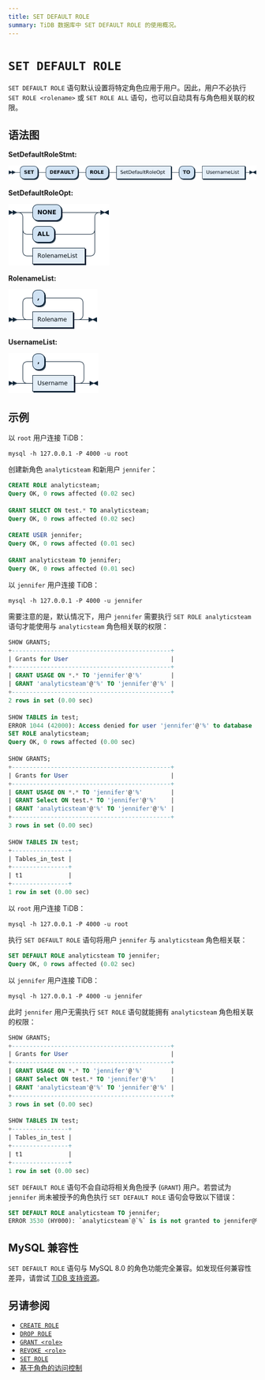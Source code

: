```yaml
---
title: SET DEFAULT ROLE
summary: TiDB 数据库中 SET DEFAULT ROLE 的使用概况。
---
```


# `SET DEFAULT ROLE`

`SET DEFAULT ROLE` 语句默认设置将特定角色应用于用户。因此，用户不必执行 `SET ROLE <rolename>` 或 `SET ROLE ALL` 语句，也可以自动具有与角色相关联的权限。

## 语法图

**SetDefaultRoleStmt:**

![SetDefaultRoleStmt](/media/sqlgram/SetDefaultRoleStmt.png)

**SetDefaultRoleOpt:**

![SetDefaultRoleOpt](/media/sqlgram/SetDefaultRoleOpt.png)

**RolenameList:**

![RolenameList](/media/sqlgram/RolenameList.png)

**UsernameList:**

![UsernameList](/media/sqlgram/UsernameList.png)

## 示例

以 `root` 用户连接 TiDB：

```shell
mysql -h 127.0.0.1 -P 4000 -u root
```

创建新角色 `analyticsteam` 和新用户 `jennifer`：

```sql
CREATE ROLE analyticsteam;
Query OK, 0 rows affected (0.02 sec)

GRANT SELECT ON test.* TO analyticsteam;
Query OK, 0 rows affected (0.02 sec)

CREATE USER jennifer;
Query OK, 0 rows affected (0.01 sec)

GRANT analyticsteam TO jennifer;
Query OK, 0 rows affected (0.01 sec)
```

以 `jennifer` 用户连接 TiDB：

```shell
mysql -h 127.0.0.1 -P 4000 -u jennifer
```

需要注意的是，默认情况下，用户 `jennifer` 需要执行 `SET ROLE analyticsteam` 语句才能使用与 `analyticsteam` 角色相关联的权限：

```sql
SHOW GRANTS;
+---------------------------------------------+
| Grants for User                             |
+---------------------------------------------+
| GRANT USAGE ON *.* TO 'jennifer'@'%'        |
| GRANT 'analyticsteam'@'%' TO 'jennifer'@'%' |
+---------------------------------------------+
2 rows in set (0.00 sec)

SHOW TABLES in test;
ERROR 1044 (42000): Access denied for user 'jennifer'@'%' to database 'test'
SET ROLE analyticsteam;
Query OK, 0 rows affected (0.00 sec)

SHOW GRANTS;
+---------------------------------------------+
| Grants for User                             |
+---------------------------------------------+
| GRANT USAGE ON *.* TO 'jennifer'@'%'        |
| GRANT Select ON test.* TO 'jennifer'@'%'    |
| GRANT 'analyticsteam'@'%' TO 'jennifer'@'%' |
+---------------------------------------------+
3 rows in set (0.00 sec)

SHOW TABLES IN test;
+----------------+
| Tables_in_test |
+----------------+
| t1             |
+----------------+
1 row in set (0.00 sec)
```

以 `root` 用户连接 TiDB：

```shell
mysql -h 127.0.0.1 -P 4000 -u root
```

执行 `SET DEFAULT ROLE` 语句将用户 `jennifer` 与 `analyticsteam` 角色相关联：

```sql
SET DEFAULT ROLE analyticsteam TO jennifer;
Query OK, 0 rows affected (0.02 sec)
```

以 `jennifer` 用户连接 TiDB：

```shell
mysql -h 127.0.0.1 -P 4000 -u jennifer
```

此时 `jennifer` 用户无需执行 `SET ROLE` 语句就能拥有 `analyticsteam` 角色相关联的权限：

```sql
SHOW GRANTS;
+---------------------------------------------+
| Grants for User                             |
+---------------------------------------------+
| GRANT USAGE ON *.* TO 'jennifer'@'%'        |
| GRANT Select ON test.* TO 'jennifer'@'%'    |
| GRANT 'analyticsteam'@'%' TO 'jennifer'@'%' |
+---------------------------------------------+
3 rows in set (0.00 sec)

SHOW TABLES IN test;
+----------------+
| Tables_in_test |
+----------------+
| t1             |
+----------------+
1 row in set (0.00 sec)
```

`SET DEFAULT ROLE` 语句不会自动将相关角色授予 (`GRANT`) 用户。若尝试为 `jennifer` 尚未被授予的角色执行 `SET DEFAULT ROLE` 语句会导致以下错误：

```sql
SET DEFAULT ROLE analyticsteam TO jennifer;
ERROR 3530 (HY000): `analyticsteam`@`%` is is not granted to jennifer@%
```

## MySQL 兼容性

`SET DEFAULT ROLE` 语句与 MySQL 8.0 的角色功能完全兼容。如发现任何兼容性差异，请尝试 [TiDB 支持资源](/support.md)。

## 另请参阅

* [`CREATE ROLE`](/sql-statements/sql-statement-create-role.md)
* [`DROP ROLE`](/sql-statements/sql-statement-drop-role.md)
* [`GRANT <role>`](/sql-statements/sql-statement-grant-role.md)
* [`REVOKE <role>`](/sql-statements/sql-statement-revoke-role.md)
* [`SET ROLE`](/sql-statements/sql-statement-set-role.md)
* [基于角色的访问控制](/role-based-access-control.md)
